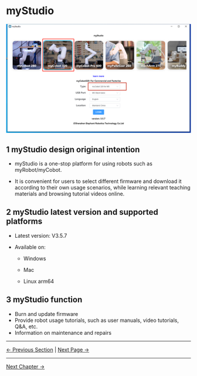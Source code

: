 # myStudio

<img src="../../../../resources/5-BasicApplication/5.2.2/m5/img/320/1.png" alt="basic" style="zoom:50%;" />



## 1 myStudio design original intention

- myStudio is a one-stop platform for using robots such as myRobot/myCobot.

- It is convenient for users to select different firmware and download it according to their own usage scenarios, while learning relevant teaching materials and browsing tutorial videos online.



## 2 myStudio latest version and supported platforms

- Latest version: V3.5.7

- Available on:

  - Windows

  - Mac

  - Linux arm64



## 3 myStudio function

- Burn and update firmware
- Provide robot usage tutorials, such as user manuals, video tutorials, Q&A, etc.
- Information on maintenance and repairs

----
 [← Previous Section](../../5.2.1-myblockly/320m5/README.md) | [Next Page →](./1-setup.md)

----

[Next Chapter →](../../../../6-SDKDevelopment/README.md)<br>